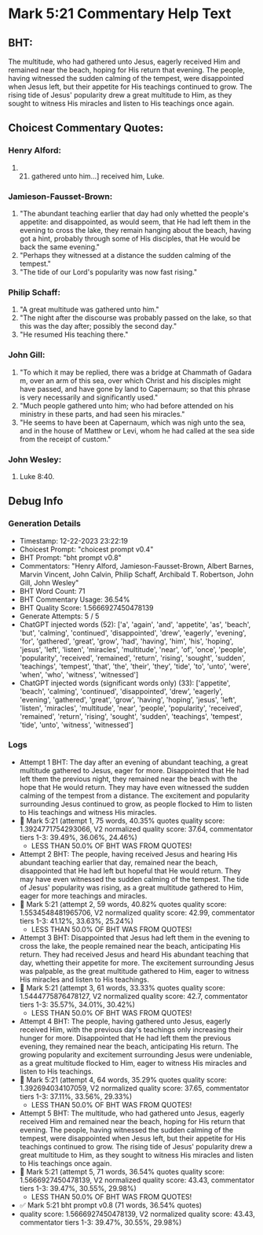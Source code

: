 # Mark 5:21 Commentary Help Text

## BHT:
The multitude, who had gathered unto Jesus, eagerly received Him and remained near the beach, hoping for His return that evening. The people, having witnessed the sudden calming of the tempest, were disappointed when Jesus left, but their appetite for His teachings continued to grow. The rising tide of Jesus' popularity drew a great multitude to Him, as they sought to witness His miracles and listen to His teachings once again.

## Choicest Commentary Quotes:
### Henry Alford:
1.  21. gathered unto him…] received him, Luke.

### Jamieson-Fausset-Brown:
1. "The abundant teaching earlier that day had only whetted the people's appetite: and disappointed, as would seem, that He had left them in the evening to cross the lake, they remain hanging about the beach, having got a hint, probably through some of His disciples, that He would be back the same evening."
2. "Perhaps they witnessed at a distance the sudden calming of the tempest."
3. "The tide of our Lord's popularity was now fast rising."

### Philip Schaff:
1. "A great multitude was gathered unto him."
2. "The night after the discourse was probably passed on the lake, so that this was the day after; possibly the second day."
3. "He resumed His teaching there."

### John Gill:
1. "To which it may be replied, there was a bridge at Chammath of Gadara m, over an arm of this sea, over which Christ and his disciples might have passed, and have gone by land to Capernaum; so that this phrase is very necessarily and significantly used."
2. "Much people gathered unto him; who had before attended on his ministry in these parts, and had seen his miracles."
3. "He seems to have been at Capernaum, which was nigh unto the sea, and in the house of Matthew or Levi, whom he had called at the sea side from the receipt of custom."

### John Wesley:
1. Luke 8:40.



## Debug Info
### Generation Details
- Timestamp: 12-22-2023 23:22:19
- Choicest Prompt: "choicest prompt v0.4"
- BHT Prompt: "bht prompt v0.8"
- Commentators: "Henry Alford, Jamieson-Fausset-Brown, Albert Barnes, Marvin Vincent, John Calvin, Philip Schaff, Archibald T. Robertson, John Gill, John Wesley"
- BHT Word Count: 71
- BHT Commentary Usage: 36.54%
- BHT Quality Score: 1.5666927450478139
- Generate Attempts: 5 / 5
- ChatGPT injected words (52):
	['a', 'again', 'and', 'appetite', 'as', 'beach', 'but', 'calming', 'continued', 'disappointed', 'drew', 'eagerly', 'evening', 'for', 'gathered', 'great', 'grow', 'had', 'having', 'him', 'his', 'hoping', 'jesus', 'left', 'listen', 'miracles', 'multitude', 'near', 'of', 'once', 'people', 'popularity', 'received', 'remained', 'return', 'rising', 'sought', 'sudden', 'teachings', 'tempest', 'that', 'the', 'their', 'they', 'tide', 'to', 'unto', 'were', 'when', 'who', 'witness', 'witnessed']
- ChatGPT injected words (significant words only) (33):
	['appetite', 'beach', 'calming', 'continued', 'disappointed', 'drew', 'eagerly', 'evening', 'gathered', 'great', 'grow', 'having', 'hoping', 'jesus', 'left', 'listen', 'miracles', 'multitude', 'near', 'people', 'popularity', 'received', 'remained', 'return', 'rising', 'sought', 'sudden', 'teachings', 'tempest', 'tide', 'unto', 'witness', 'witnessed']

### Logs
- Attempt 1 BHT: The day after an evening of abundant teaching, a great multitude gathered to Jesus, eager for more. Disappointed that He had left them the previous night, they remained near the beach with the hope that He would return. They may have even witnessed the sudden calming of the tempest from a distance. The excitement and popularity surrounding Jesus continued to grow, as people flocked to Him to listen to His teachings and witness His miracles.
- 🔄 Mark 5:21 (attempt 1, 75 words, 40.35% quotes quality score: 1.3924771754293066, V2 normalized quality score: 37.64, commentator tiers 1-3: 39.49%, 36.06%, 24.46%) 
	- LESS THAN 50.0% OF BHT WAS FROM QUOTES!
- Attempt 2 BHT: The people, having received Jesus and hearing His abundant teaching earlier that day, remained near the beach, disappointed that He had left but hopeful that He would return. They may have even witnessed the sudden calming of the tempest. The tide of Jesus' popularity was rising, as a great multitude gathered to Him, eager for more teachings and miracles.
- 🔄 Mark 5:21 (attempt 2, 59 words, 40.82% quotes quality score: 1.5534548481965706, V2 normalized quality score: 42.99, commentator tiers 1-3: 41.12%, 33.63%, 25.24%) 
	- LESS THAN 50.0% OF BHT WAS FROM QUOTES!
- Attempt 3 BHT: Disappointed that Jesus had left them in the evening to cross the lake, the people remained near the beach, anticipating His return. They had received Jesus and heard His abundant teaching that day, whetting their appetite for more. The excitement surrounding Jesus was palpable, as the great multitude gathered to Him, eager to witness His miracles and listen to His teachings.
- 🔄 Mark 5:21 (attempt 3, 61 words, 33.33% quotes quality score: 1.5444775876478127, V2 normalized quality score: 42.7, commentator tiers 1-3: 35.57%, 34.01%, 30.42%) 
	- LESS THAN 50.0% OF BHT WAS FROM QUOTES!
- Attempt 4 BHT: The people, having gathered unto Jesus, eagerly received Him, with the previous day's teachings only increasing their hunger for more. Disappointed that He had left them the previous evening, they remained near the beach, anticipating His return. The growing popularity and excitement surrounding Jesus were undeniable, as a great multitude flocked to Him, eager to witness His miracles and listen to His teachings.
- 🔄 Mark 5:21 (attempt 4, 64 words, 35.29% quotes quality score: 1.392694034107059, V2 normalized quality score: 37.65, commentator tiers 1-3: 37.11%, 33.56%, 29.33%) 
	- LESS THAN 50.0% OF BHT WAS FROM QUOTES!
- Attempt 5 BHT: The multitude, who had gathered unto Jesus, eagerly received Him and remained near the beach, hoping for His return that evening. The people, having witnessed the sudden calming of the tempest, were disappointed when Jesus left, but their appetite for His teachings continued to grow. The rising tide of Jesus' popularity drew a great multitude to Him, as they sought to witness His miracles and listen to His teachings once again.
- 🔄 Mark 5:21 (attempt 5, 71 words, 36.54% quotes quality score: 1.5666927450478139, V2 normalized quality score: 43.43, commentator tiers 1-3: 39.47%, 30.55%, 29.98%) 
	- LESS THAN 50.0% OF BHT WAS FROM QUOTES!
- ✅ Mark 5:21 bht prompt v0.8 (71 words, 36.54% quotes)
- quality score: 1.5666927450478139, V2 normalized quality score: 43.43, commentator tiers 1-3: 39.47%, 30.55%, 29.98%)